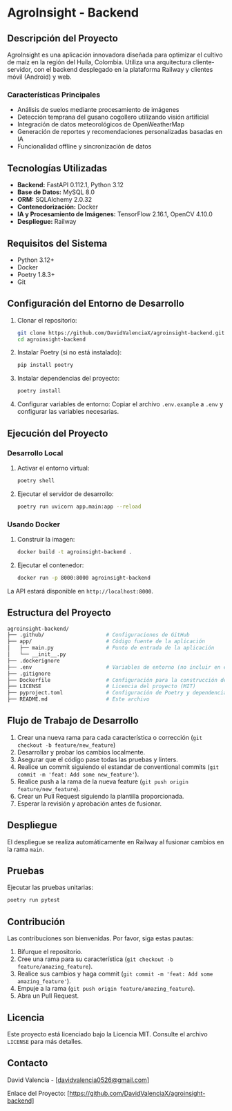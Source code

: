
# AgroInsight - Backend

## Descripción del Proyecto

AgroInsight es una aplicación innovadora diseñada para optimizar el cultivo de maíz en la región del Huila, Colombia. Utiliza una arquitectura cliente-servidor, con el backend desplegado en la plataforma Railway y clientes móvil (Android) y web.

### Características Principales

- Análisis de suelos mediante procesamiento de imágenes
- Detección temprana del gusano cogollero utilizando visión artificial
- Integración de datos meteorológicos de OpenWeatherMap
- Generación de reportes y recomendaciones personalizadas basadas en IA
- Funcionalidad offline y sincronización de datos

## Tecnologías Utilizadas

- **Backend:** FastAPI 0.112.1, Python 3.12
- **Base de Datos:** MySQL 8.0
- **ORM:** SQLAlchemy 2.0.32
- **Contenedorización:** Docker
- **IA y Procesamiento de Imágenes:** TensorFlow 2.16.1, OpenCV 4.10.0
- **Despliegue:** Railway

## Requisitos del Sistema

- Python 3.12+
- Docker
- Poetry 1.8.3+
- Git

## Configuración del Entorno de Desarrollo

1. Clonar el repositorio:

   ```bash
   git clone https://github.com/DavidValenciaX/agroinsight-backend.git
   cd agroinsight-backend
   ```

2. Instalar Poetry (si no está instalado):

   ```bash
   pip install poetry
   ```

3. Instalar dependencias del proyecto:

   ```bash
   poetry install
   ```

4. Configurar variables de entorno:
   Copiar el archivo `.env.example` a `.env` y configurar las variables necesarias.

## Ejecución del Proyecto

### Desarrollo Local

1. Activar el entorno virtual:

   ```bash
   poetry shell
   ```

2. Ejecutar el servidor de desarrollo:

   ```bash
   poetry run uvicorn app.main:app --reload
   ```

### Usando Docker

1. Construir la imagen:

   ```bash
   docker build -t agroinsight-backend .
   ```

2. Ejecutar el contenedor:

   ```bash
   docker run -p 8000:8000 agroinsight-backend
   ```

La API estará disponible en `http://localhost:8000`.

## Estructura del Proyecto

```bash
agroinsight-backend/
├── .github/                    # Configuraciones de GitHub
├── app/                        # Código fuente de la aplicación
│   ├── main.py                 # Punto de entrada de la aplicación
│   └── __init__.py
├── .dockerignore
├── .env                        # Variables de entorno (no incluir en el repositorio)
├── .gitignore
├── Dockerfile                  # Configuración para la construcción de la imagen Docker
├── LICENSE                     # Licencia del proyecto (MIT)
├── pyproject.toml              # Configuración de Poetry y dependencias
├── README.md                   # Este archivo
```

## Flujo de Trabajo de Desarrollo

1. Crear una nueva rama para cada característica o corrección (`git checkout -b feature/new_feature`)
2. Desarrollar y probar los cambios localmente.
3. Asegurar que el código pase todas las pruebas y linters.
4. Realice un commit siguiendo el estandar de conventional commits (`git commit -m 'feat: Add some new_feature'`).
5. Realice push a la rama de la nueva feature (`git push origin feature/new_feature`).
6. Crear un Pull Request siguiendo la plantilla proporcionada.
7. Esperar la revisión y aprobación antes de fusionar.

## Despliegue

El despliegue se realiza automáticamente en Railway al fusionar cambios en la rama `main`.

## Pruebas

Ejecutar las pruebas unitarias:

```bash
poetry run pytest
```

## Contribución

Las contribuciones son bienvenidas. Por favor, siga estas pautas:

1. Bifurque el repositorio.
2. Cree una rama para su característica (`git checkout -b feature/amazing_feature`).
3. Realice sus cambios y haga commit (`git commit -m 'feat: Add some amazing_feature'`).
4. Empuje a la rama (`git push origin feature/amazing_feature`).
5. Abra un Pull Request.

## Licencia

Este proyecto está licenciado bajo la Licencia MIT. Consulte el archivo `LICENSE` para más detalles.

## Contacto

David Valencia - [davidvalencia0526@gmail.com]

Enlace del Proyecto: [https://github.com/DavidValenciaX/agroinsight-backend]

